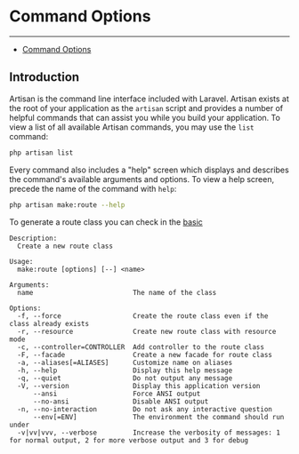 # Command Options

---

- [Command Options](#command)

<a name="command"></a>

## Introduction

Artisan is the command line interface included with Laravel. Artisan exists at the root of your application as the `artisan` script and provides a number of helpful commands that can assist you while you build your application. To view a list of all available Artisan commands, you may use the `list` command:

```bash
php artisan list
```
Every command also includes a "help" screen which displays and describes the command's available arguments and options. To view a help screen, precede the name of the command with `help`:

```bash
php artisan make:route --help
````

To generate a route class you can check in the [basic](/docs/#/en/1.0.0/usage/basic)

```options
Description:
  Create a new route class

Usage:
  make:route [options] [--] <name>

Arguments:
  name                         The name of the class

Options:
  -f, --force                  Create the route class even if the class already exists
  -r, --resource               Create new route class with resource mode
  -c, --controller=CONTROLLER  Add controller to the route class
  -F, --facade                 Create a new facade for route class
  -a, --aliases[=ALIASES]      Customize name on aliases
  -h, --help                   Display this help message
  -q, --quiet                  Do not output any message
  -V, --version                Display this application version
      --ansi                   Force ANSI output
      --no-ansi                Disable ANSI output
  -n, --no-interaction         Do not ask any interactive question
      --env[=ENV]              The environment the command should run under
  -v|vv|vvv, --verbose         Increase the verbosity of messages: 1 for normal output, 2 for more verbose output and 3 for debug
```
